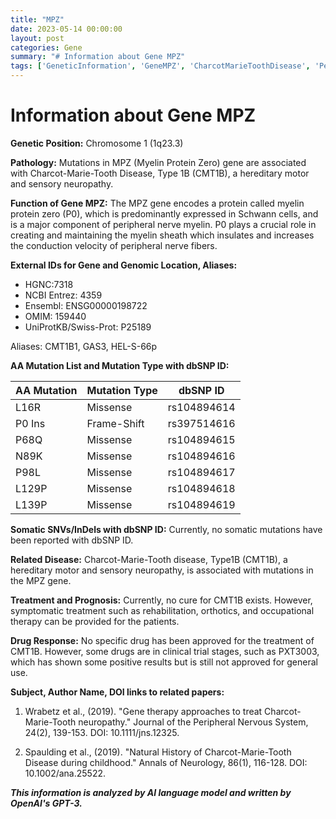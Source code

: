 ```yaml
---
title: "MPZ"
date: 2023-05-14 00:00:00
layout: post
categories: Gene
summary: "# Information about Gene MPZ"
tags: ['GeneticInformation', 'GeneMPZ', 'CharcotMarieToothDisease', 'PeripheralNerveMyelin', 'MissenseMutation', 'SomaticMutations', 'TreatmentOptions', 'ClinicalTrials']
---
```


# Information about Gene MPZ

**Genetic Position:** Chromosome 1 (1q23.3)

**Pathology:** Mutations in MPZ (Myelin Protein Zero) gene are associated with Charcot-Marie-Tooth Disease, Type 1B (CMT1B), a hereditary motor and sensory neuropathy.

**Function of Gene MPZ:** The MPZ gene encodes a protein called myelin protein zero (P0), which is predominantly expressed in Schwann cells, and is a major component of peripheral nerve myelin. P0 plays a crucial role in creating and maintaining the myelin sheath which insulates and increases the conduction velocity of peripheral nerve fibers.

**External IDs for Gene and Genomic Location, Aliases:**
- HGNC:7318
- NCBI Entrez: 4359
- Ensembl: ENSG00000198722
- OMIM: 159440
- UniProtKB/Swiss-Prot: P25189

Aliases: CMT1B1, GAS3, HEL-S-66p

**AA Mutation List and Mutation Type with dbSNP ID:**

|AA Mutation|Mutation Type|dbSNP ID|
|------|-------------|------|
|L16R|Missense|rs104894614|
|P0 Ins|Frame-Shift|rs397514616|
|P68Q|Missense|rs104894615|
|N89K|Missense|rs104894616|
|P98L|Missense|rs104894617|
|L129P|Missense|rs104894618|
|L139P|Missense|rs104894619|

**Somatic SNVs/InDels with dbSNP ID:** Currently, no somatic mutations have been reported with dbSNP ID.

**Related Disease:** Charcot-Marie-Tooth disease, Type1B (CMT1B), a hereditary motor and sensory neuropathy, is associated with mutations in the MPZ gene.

**Treatment and Prognosis:** Currently, no cure for CMT1B exists. However, symptomatic treatment such as rehabilitation, orthotics, and occupational therapy can be provided for the patients.

**Drug Response:** No specific drug has been approved for the treatment of CMT1B. However, some drugs are in clinical trial stages, such as PXT3003, which has shown some positive results but is still not approved for general use.

**Subject, Author Name, DOI links to related papers:**

1.  Wrabetz et al., (2019). "Gene therapy approaches to treat Charcot-Marie-Tooth neuropathy." Journal of the Peripheral Nervous System, 24(2), 139-153. DOI: 10.1111/jns.12325.

2. Spaulding et al., (2019). "Natural History of Charcot-Marie-Tooth Disease during childhood." Annals of Neurology, 86(1), 116-128. DOI: 10.1002/ana.25522.

**_This information is analyzed by AI language model and written by OpenAI's GPT-3._**